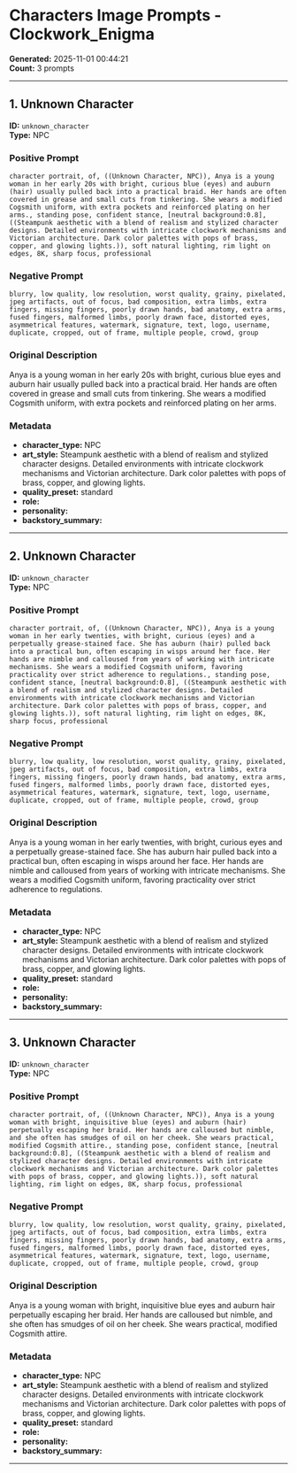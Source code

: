 # Characters Image Prompts - Clockwork_Enigma

**Generated:** 2025-11-01 00:44:21  
**Count:** 3 prompts

---

## 1. Unknown Character

**ID:** `unknown_character`  
**Type:** NPC  

### Positive Prompt

```
character portrait, of, ((Unknown Character, NPC)), Anya is a young woman in her early 20s with bright, curious blue (eyes) and auburn (hair) usually pulled back into a practical braid. Her hands are often covered in grease and small cuts from tinkering. She wears a modified Cogsmith uniform, with extra pockets and reinforced plating on her arms., standing pose, confident stance, [neutral background:0.8], ((Steampunk aesthetic with a blend of realism and stylized character designs. Detailed environments with intricate clockwork mechanisms and Victorian architecture. Dark color palettes with pops of brass, copper, and glowing lights.)), soft natural lighting, rim light on edges, 8K, sharp focus, professional
```

### Negative Prompt

```
blurry, low quality, low resolution, worst quality, grainy, pixelated, jpeg artifacts, out of focus, bad composition, extra limbs, extra fingers, missing fingers, poorly drawn hands, bad anatomy, extra arms, fused fingers, malformed limbs, poorly drawn face, distorted eyes, asymmetrical features, watermark, signature, text, logo, username, duplicate, cropped, out of frame, multiple people, crowd, group
```

### Original Description

Anya is a young woman in her early 20s with bright, curious blue eyes and auburn hair usually pulled back into a practical braid. Her hands are often covered in grease and small cuts from tinkering. She wears a modified Cogsmith uniform, with extra pockets and reinforced plating on her arms.

### Metadata

- **character_type:** NPC
- **art_style:** Steampunk aesthetic with a blend of realism and stylized character designs. Detailed environments with intricate clockwork mechanisms and Victorian architecture. Dark color palettes with pops of brass, copper, and glowing lights.
- **quality_preset:** standard
- **role:** 
- **personality:** 
- **backstory_summary:** 

---

## 2. Unknown Character

**ID:** `unknown_character`  
**Type:** NPC  

### Positive Prompt

```
character portrait, of, ((Unknown Character, NPC)), Anya is a young woman in her early twenties, with bright, curious (eyes) and a perpetually grease-stained face. She has auburn (hair) pulled back into a practical bun, often escaping in wisps around her face. Her hands are nimble and calloused from years of working with intricate mechanisms. She wears a modified Cogsmith uniform, favoring practicality over strict adherence to regulations., standing pose, confident stance, [neutral background:0.8], ((Steampunk aesthetic with a blend of realism and stylized character designs. Detailed environments with intricate clockwork mechanisms and Victorian architecture. Dark color palettes with pops of brass, copper, and glowing lights.)), soft natural lighting, rim light on edges, 8K, sharp focus, professional
```

### Negative Prompt

```
blurry, low quality, low resolution, worst quality, grainy, pixelated, jpeg artifacts, out of focus, bad composition, extra limbs, extra fingers, missing fingers, poorly drawn hands, bad anatomy, extra arms, fused fingers, malformed limbs, poorly drawn face, distorted eyes, asymmetrical features, watermark, signature, text, logo, username, duplicate, cropped, out of frame, multiple people, crowd, group
```

### Original Description

Anya is a young woman in her early twenties, with bright, curious eyes and a perpetually grease-stained face. She has auburn hair pulled back into a practical bun, often escaping in wisps around her face. Her hands are nimble and calloused from years of working with intricate mechanisms. She wears a modified Cogsmith uniform, favoring practicality over strict adherence to regulations.

### Metadata

- **character_type:** NPC
- **art_style:** Steampunk aesthetic with a blend of realism and stylized character designs. Detailed environments with intricate clockwork mechanisms and Victorian architecture. Dark color palettes with pops of brass, copper, and glowing lights.
- **quality_preset:** standard
- **role:** 
- **personality:** 
- **backstory_summary:** 

---

## 3. Unknown Character

**ID:** `unknown_character`  
**Type:** NPC  

### Positive Prompt

```
character portrait, of, ((Unknown Character, NPC)), Anya is a young woman with bright, inquisitive blue (eyes) and auburn (hair) perpetually escaping her braid. Her hands are calloused but nimble, and she often has smudges of oil on her cheek. She wears practical, modified Cogsmith attire., standing pose, confident stance, [neutral background:0.8], ((Steampunk aesthetic with a blend of realism and stylized character designs. Detailed environments with intricate clockwork mechanisms and Victorian architecture. Dark color palettes with pops of brass, copper, and glowing lights.)), soft natural lighting, rim light on edges, 8K, sharp focus, professional
```

### Negative Prompt

```
blurry, low quality, low resolution, worst quality, grainy, pixelated, jpeg artifacts, out of focus, bad composition, extra limbs, extra fingers, missing fingers, poorly drawn hands, bad anatomy, extra arms, fused fingers, malformed limbs, poorly drawn face, distorted eyes, asymmetrical features, watermark, signature, text, logo, username, duplicate, cropped, out of frame, multiple people, crowd, group
```

### Original Description

Anya is a young woman with bright, inquisitive blue eyes and auburn hair perpetually escaping her braid. Her hands are calloused but nimble, and she often has smudges of oil on her cheek. She wears practical, modified Cogsmith attire.

### Metadata

- **character_type:** NPC
- **art_style:** Steampunk aesthetic with a blend of realism and stylized character designs. Detailed environments with intricate clockwork mechanisms and Victorian architecture. Dark color palettes with pops of brass, copper, and glowing lights.
- **quality_preset:** standard
- **role:** 
- **personality:** 
- **backstory_summary:** 

---

